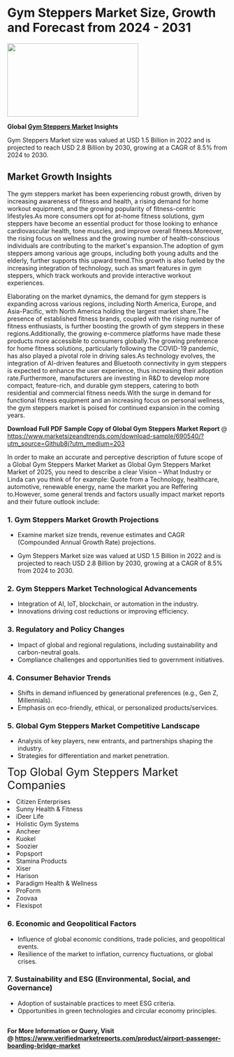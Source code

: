 <H1>Gym Steppers Market Size, Growth and Forecast from 2024 - 2031</H1><img class="aligncenter size-medium wp-image-584254" src="https://thirdeyenews.in/wp-content/uploads/2024/09/Global-Market-Research-300x168.jpeg" alt="" width="300" height="168" /><p><strong>Global&nbsp;<a href="https://www.marketsizeandtrends.com/download-sample/690540/?utm_source=Github8j?utm_medium=203">Gym Steppers Market</a> Insights</strong></p><p>Gym Steppers Market size was valued at USD 1.5 Billion in 2022 and is projected to reach USD 2.8 Billion by 2030, growing at a CAGR of 8.5% from 2024 to 2030.</p><p><h2>Market Growth Insights</h2> <p>The gym steppers market has been experiencing robust growth, driven by increasing awareness of fitness and health, a rising demand for home workout equipment, and the growing popularity of fitness-centric lifestyles.As more consumers opt for at-home fitness solutions, gym steppers have become an essential product for those looking to enhance cardiovascular health, tone muscles, and improve overall fitness.Moreover, the rising focus on wellness and the growing number of health-conscious individuals are contributing to the market's expansion.The adoption of gym steppers among various age groups, including both young adults and the elderly, further supports this upward trend.This growth is also fueled by the increasing integration of technology, such as smart features in gym steppers, which track workouts and provide interactive workout experiences.</p> <p>Elaborating on the market dynamics, the demand for gym steppers is expanding across various regions, including North America, Europe, and Asia-Pacific, with North America holding the largest market share.The presence of established fitness brands, coupled with the rising number of fitness enthusiasts, is further boosting the growth of gym steppers in these regions.Additionally, the growing e-commerce platforms have made these products more accessible to consumers globally.The growing preference for home fitness solutions, particularly following the COVID-19 pandemic, has also played a pivotal role in driving sales.As technology evolves, the integration of AI-driven features and Bluetooth connectivity in gym steppers is expected to enhance the user experience, thus increasing their adoption rate.Furthermore, manufacturers are investing in R&D to develop more compact, feature-rich, and durable gym steppers, catering to both residential and commercial fitness needs.With the surge in demand for functional fitness equipment and an increasing focus on personal wellness, the gym steppers market is poised for continued expansion in the coming years.</p><p><span class=""><strong>Download Full PDF Sample Copy of Global Gym Steppers Market Report</strong> @ <a href="https://www.marketsizeandtrends.com/download-sample/690540/?utm_source=Github8j?utm_medium=203" target="_blank">https://www.marketsizeandtrends.com/download-sample/690540/?utm_source=Github8j?utm_medium=203</a></span></p><p>In order to make an accurate and perceptive description of future scope of a Global&nbsp;Gym Steppers Market Market as Global&nbsp;Gym Steppers Market Market of 2025, you need to describe a clear Vision &ndash; What Industry or Linda can you think of for example: Quote from a Technology, healthcare, automotive, renewable energy, name the market you are Reffering to.However, some general trends and factors usually impact market reports and their future outlook include:</p><h3>1.&nbsp;<strong>Gym Steppers Market Growth Projections</strong></h3><ul><li>Examine market size trends, revenue estimates and CAGR (Compounded Annual Growth Rate) projections.</li><li><p>Gym Steppers Market size was valued at USD 1.5 Billion in 2022 and is projected to reach USD 2.8 Billion by 2030, growing at a CAGR of 8.5% from 2024 to 2030.</p></li></ul><h3>2.&nbsp;<strong>Gym Steppers Market Technological Advancements</strong></h3><ul><li>Integration of AI, IoT, blockchain, or automation in the industry.</li><li>Innovations driving cost reductions or improving efficiency.</li></ul><h3>3.&nbsp;<strong>Regulatory and Policy Changes</strong></h3><ul><li>Impact of global and regional regulations, including sustainability and carbon-neutral goals.</li><li>Compliance challenges and opportunities tied to government initiatives.</li></ul><h3>4.&nbsp;<strong>Consumer Behavior Trends</strong></h3><ul><li>Shifts in demand influenced by generational preferences (e.g., Gen Z, Millennials).</li><li>Emphasis on eco-friendly, ethical, or personalized products/services.</li></ul><h3>5.&nbsp;<strong>Global Gym Steppers Market Competitive Landscape</strong></h3><ul><li>Analysis of key players, new entrants, and partnerships shaping the industry.</li><li>Strategies for differentiation and market penetration.</li></ul><p data-pm-slice="1 1 []"><span style="color: inherit; font-family: inherit; font-size: 25px;">Top Global Gym Steppers Market Companies</span></p><div class="" data-test-id=""><p><li>Citizen Enterprises</li><li> Sunny Health & Fitness</li><li> iDeer Life</li><li> Holistic Gym Systems</li><li> Ancheer</li><li> Kuokel</li><li> Soozier</li><li> Popsport</li><li> Stamina Products</li><li> Xiser</li><li> Harison</li><li> Paradigm Health & Wellness</li><li> ProForm</li><li> Zoovaa</li><li> Flexispot</li></p></div><h3>6.&nbsp;<strong>Economic and Geopolitical Factors</strong></h3><ul><li>Influence of global economic conditions, trade policies, and geopolitical events.</li><li>Resilience of the market to inflation, currency fluctuations, or global crises.</li></ul><h3>7.&nbsp;<strong>Sustainability and ESG (Environmental, Social, and Governance)</strong></h3><ul><li>Adoption of sustainable practices to meet ESG criteria.</li><li>Opportunities in green technologies and circular economy principles.</li></ul><h2><strong style="font-size: 14px;">For More Information or Query, Visit @&nbsp;</strong><a style="background-color: #ffffff; font-size: 14px;" href="https://www.marketsizeandtrends.com/report/gym-steppers-market/" target="_blank">https://www.verifiedmarketreports.com/product/airport-passenger-boarding-bridge-market</a></h2>